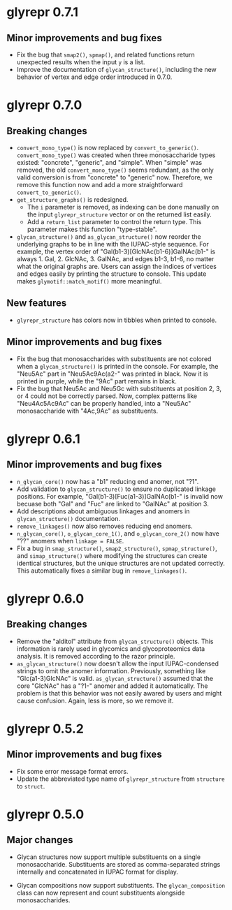 # glyrepr 0.7.1

## Minor improvements and bug fixes

* Fix the bug that `smap2()`, `spmap()`, and related functions return unexpected results when the input `y` is a list.
* Improve the documentation of `glycan_structure()`, including the new behavior of vertex and edge order introduced in 0.7.0.

# glyrepr 0.7.0

## Breaking changes

* `convert_mono_type()` is now replaced by `convert_to_generic()`. `convert_mono_type()` was created when three monosaccharide types existed: "concrete", "generic", and "simple". When "simple" was removed, the old `convert_mono_type()` seems redundant, as the only valid conversion is from "concrete" to "generic" now. Therefore, we remove this function now and add a more straightforward `convert_to_generic()`.
* `get_structure_graphs()` is redesigned.
  - The `i` parameter is removed, as indexing can be done manually on the input `glyrepr_structure` vector or on the returned list easily.
  - Add a `return_list` parameter to control the return type. This parameter makes this function "type-stable".
* `glycan_structure()` and `as_glycan_structure()` now reorder the underlying graphs to be in line with the IUPAC-style sequence. For example, the vertex order of "Gal(b1-3)[GlcNAc(b1-6)]GalNAc(b1-" is always 1. Gal, 2. GlcNAc, 3. GalNAc, and edges b1-3, b1-6, no matter what the original graphs are. Users can assign the indices of vertices and edges easily by printing the structure to console. This update makes `glymotif::match_motif()` more meaningful. 

## New features

* `glyrepr_structure` has colors now in tibbles when printed to console.

## Minor improvements and bug fixes

* Fix the bug that monosaccharides with substituents are not colored when a `glycan_structure()` is printed in the console. For example, the "Neu5Ac" part in "Neu5Ac9Ac(a2-" was printed in black. Now it is printed in purple, while the "9Ac" part remains in black.
* Fix the bug that Neu5Ac and Neu5Gc with substituents at position 2, 3, or 4 could not be correctly parsed. Now, complex patterns like "Neu4Ac5Ac9Ac" can be properly handled, into a "Neu5Ac" monosaccharide with "4Ac,9Ac" as substituents.

# glyrepr 0.6.1

## Minor improvements and bug fixes

* `n_glycan_core()` now has a "b1" reducing end anomer, not "?1".
* Add validation to `glycan_structure()` to ensure no duplicated linkage positions. For example, "Gal(b1-3)[Fuc(a1-3)]GalNAc(b1-" is invalid now becuase both "Gal" and "Fuc" are linked to "GalNAc" at position 3.
* Add descriptions about ambiguous linkages and anomers in `glycan_structure()` documentation.
* `remove_linkages()` now also removes reducing end anomers.
* `n_glycan_core()`, `o_glycan_core_1()`, and `o_glycan_core_2()` now have "??" anomers when `linkage = FALSE`.
* Fix a bug in `smap_structure()`, `smap2_structure()`, `spmap_structure()`, and `simap_structure()` where modifying the structures can create identical structures, but the unique structures are not updated correctly. This automatically fixes a similar bug in `remove_linkages()`.

# glyrepr 0.6.0

## Breaking changes

* Remove the "alditol" attribute from `glycan_structure()` objects. This information is rarely used in glycomics and glycoproteomics data analysis. It is removed according to the razor principle.
* `as_glycan_structure()` now doesn't allow the input IUPAC-condensed strings to omit the anomer information. Previously, something like "Glc(a1-3)GlcNAc" is valid. `as_glycan_structure()` assumed that the core "GlcNAc" has a "?1-" anomer and added it automatically. The problem is that this behavior was not easily awared by users and might cause confusion. Again, less is more, so we remove it.

# glyrepr 0.5.2

## Minor improvements and bug fixes

* Fix some error message format errors.
* Update the abbreviated type name of `glyrepr_structure` from `structure` to `struct`.

# glyrepr 0.5.0

## Major changes

* Glycan structures now support multiple substituents on a single monosaccharide.
  Substituents are stored as comma-separated strings internally and concatenated
  in IUPAC format for display.

* Glycan compositions now support substituents. The `glycan_composition` class
  can now represent and count substituents alongside monosaccharides.
